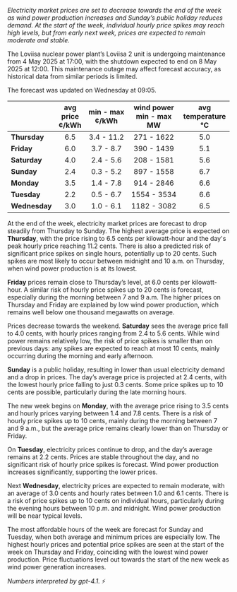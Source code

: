 *Electricity market prices are set to decrease towards the end of the week as wind power production increases and Sunday’s public holiday reduces demand. At the start of the week, individual hourly price spikes may reach high levels, but from early next week, prices are expected to remain moderate and stable.*

The Loviisa nuclear power plant’s Loviisa 2 unit is undergoing maintenance from 4 May 2025 at 17:00, with the shutdown expected to end on 8 May 2025 at 12:00. This maintenance outage may affect forecast accuracy, as historical data from similar periods is limited.

The forecast was updated on Wednesday at 09:05.

|              | avg<br>price<br>¢/kWh | min - max<br>¢/kWh | wind power<br>min - max<br>MW | avg<br>temperature<br>°C |
|:-------------|:---------------------:|:------------------:|:----------------------------:|:-----------------------:|
| **Thursday**  |         6.5          |    3.4 - 11.2      |        271 - 1622            |          5.0            |
| **Friday**    |         6.0          |    3.7 - 8.7       |        390 - 1439            |          5.1            |
| **Saturday**  |         4.0          |    2.4 - 5.6       |        208 - 1581            |          5.6            |
| **Sunday**    |         2.4          |    0.3 - 5.2       |        897 - 1558            |          6.7            |
| **Monday**    |         3.5          |    1.4 - 7.8       |        914 - 2846            |          6.6            |
| **Tuesday**   |         2.2          |    0.5 - 6.7       |       1554 - 3534            |          6.6            |
| **Wednesday** |         3.0          |    1.0 - 6.1       |       1182 - 3082            |          6.5            |

At the end of the week, electricity market prices are forecast to drop steadily from Thursday to Sunday. The highest average price is expected on **Thursday**, with the price rising to 6.5 cents per kilowatt-hour and the day's peak hourly price reaching 11.2 cents. There is also a predicted risk of significant price spikes on single hours, potentially up to 20 cents. Such spikes are most likely to occur between midnight and 10 a.m. on Thursday, when wind power production is at its lowest.

**Friday** prices remain close to Thursday’s level, at 6.0 cents per kilowatt-hour. A similar risk of hourly price spikes up to 20 cents is forecast, especially during the morning between 7 and 9 a.m. The higher prices on Thursday and Friday are explained by low wind power production, which remains well below one thousand megawatts on average.

Prices decrease towards the weekend. **Saturday** sees the average price fall to 4.0 cents, with hourly prices ranging from 2.4 to 5.6 cents. While wind power remains relatively low, the risk of price spikes is smaller than on previous days: any spikes are expected to reach at most 10 cents, mainly occurring during the morning and early afternoon.

**Sunday** is a public holiday, resulting in lower than usual electricity demand and a drop in prices. The day’s average price is projected at 2.4 cents, with the lowest hourly price falling to just 0.3 cents. Some price spikes up to 10 cents are possible, particularly during the late morning hours.

The new week begins on **Monday**, with the average price rising to 3.5 cents and hourly prices varying between 1.4 and 7.8 cents. There is a risk of hourly price spikes up to 10 cents, mainly during the morning between 7 and 9 a.m., but the average price remains clearly lower than on Thursday or Friday.

On **Tuesday**, electricity prices continue to drop, and the day’s average remains at 2.2 cents. Prices are stable throughout the day, and no significant risk of hourly price spikes is forecast. Wind power production increases significantly, supporting the lower prices.

Next **Wednesday**, electricity prices are expected to remain moderate, with an average of 3.0 cents and hourly rates between 1.0 and 6.1 cents. There is a risk of price spikes up to 10 cents on individual hours, particularly during the evening hours between 10 p.m. and midnight. Wind power production will be near typical levels.

The most affordable hours of the week are forecast for Sunday and Tuesday, when both average and minimum prices are especially low. The highest hourly prices and potential price spikes are seen at the start of the week on Thursday and Friday, coinciding with the lowest wind power production. Price fluctuations level out towards the start of the new week as wind power generation increases.

*Numbers interpreted by gpt-4.1.* ⚡
